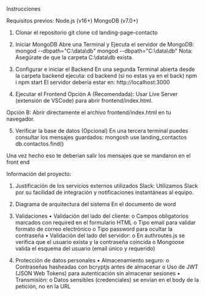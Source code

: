 Instrucciones

Requisitos previos:
Node.js (v16+)
MongoDB (v7.0+) 

1. Clonar el repositorio 
git clone
cd landing-page-contacto

2. Iniciar MongoDB
Abre una Terminal y Ejecuta el servidor de MongoDB: mongod --dbpath="C:\data\db"
mongod --dbpath="C:\data\db"
Nota: Asegúrate de que la carpeta C:\data\db exista.

3. Configurar e iniciar el Backend
En una segunda Terminal abierta desde la carpeta backend ejecuta:
cd backend (si no estas ya en el back)
npm i
npm start
El servidor deberia estar en: http://localhost:3000

5. Ejecutar el Frontend
Opción A (Recomendada):
Usar Live Server (extensión de VSCode) para abrir frontend/index.html.

Opción B:
Abrir directamente el archivo frontend/index.html en tu navegador.

5. Verificar la base de datos (Opcional)
En una tercera terminal puedes consultar los mensajes guardados:
mongosh
use landing_contactos
db.contactos.find()

Una vez hecho eso te deberian salir los mensajes que se mandaron en el front end

Información del proyecto:
1. Justificación de los servicios externos utilizados
Slack: Utilizamos Slack por su facilidad de integración y notificaciones instantáneas al equipo.

2.	Diagrama de arquitectura del sistema
 En el documento de word
 
3. Validaciones
•	Validación del lado del cliente:
o	    Campos obligatorios marcados con required en el formulario HTML
o	    Tipo email para validar formato de correo electrónico
o	    Tipo password para ocultar la contraseña
•	Validación del lado del servidor:
o	    En authroutes.js se verifica que el usuario exista y la contraseña coincida
o	    Mongoose valida el esquema del usuario (email único y requerido)

4. Protección de datos personales
•	Almacenamiento seguro:
o	    Contraseñas hasheadas con bcryptjs antes de almacenar
o	    Uso de JWT (JSON Web Tokens) para autenticación sin almacenar sesiones
•	Transmisión:
o	    Datos sensibles (credenciales) se envían en el body de la petición, no en la URL
